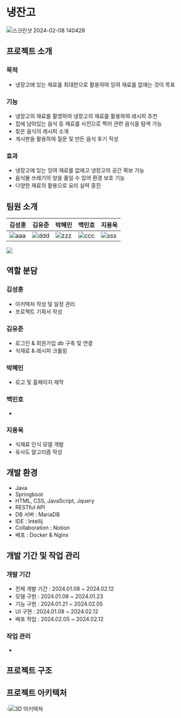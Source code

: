 # 냉잔고
![스크린샷 2024-02-08 140428](https://github.com/whitezzero/playdata_last_project/assets/142198289/bf634b6e-73d4-4fdb-9d6d-0e680bcbd18d)


## 프로젝트 소개
 ### 목적
  - 냉장고에 있는 재료를 최대한으로 활용하여 잉여 재료를 없애는 것이 목표
 ### 기능
- 냉장고의 재료를 촬영하여 냉장고의 재료를 활용하여 레시피 추천
- 집에 남아있는 음식 등 재료를 사진으로 찍어 관련 음식을 탐색 가능
- 찾은 음식의 레시피 소개
- 게시판을 활용하여 질문 및 만든 음식 후기 작성
 ### 효과
  - 냉장고에 있는 잉여 재료를 없애고 냉장고의 공간 확보 가능
  - 음식물 쓰레기의 양을 줄일 수 있어 환경 보호 기능
  - 다양한 재료의 활용으로 요리 실력 증진



## 팀원 소개
김성훈|김유준|박혜민|백민호|지용욱
---|---|---|---|---|
![aaa](https://github.com/whitezzero/playdata_last_project/assets/142198289/8539e9ce-9e82-4a23-899a-e253ce97d1b6)|![ddd](https://github.com/whitezzero/playdata_last_project/assets/142198289/eebec280-eb91-4a03-879e-30b83475651f)|![zzz](https://github.com/whitezzero/playdata_last_project/assets/142198289/7a054b2e-b74b-40eb-bb1c-5fa2995f87cc)|![ccc](https://github.com/whitezzero/playdata_last_project/assets/142198289/6c1d6691-0970-48f7-9fb2-aacaf7108da7)|![sss](https://github.com/whitezzero/playdata_last_project/assets/142198289/71f7aea4-7453-4ee2-b002-6042238d2373)
<img src="https://capsule-render.vercel.app/api?type=모양&color=색상코드&height=높이&section=header&text=텍스트&fontSize=텍스트크기" />

## 역할 분담
### 김성훈
 - 아키텍처 작성 및 일정 관리
 - 프로젝트 기획서 작성
### 김유준
 - 로그인 & 회원가입 db 구축 및 연결
 - 식재료 & 레시피 크롤링 
### 박혜민
 - 로고 및 홈페이지 제작
### 백민호
 - 
### 지용욱
 - 식재료 인식 모델 개발
 - 유사도 알고리즘 작성

## 개발 환경
- Java
- Springboot
- HTML, CSS, JavaScript, Jquery
- RESTful API
- DB 서버 : MariaDB
- IDE : Intellij
- Collaboration : Notion
- 배포 : Docker & Nginx

## 개발 기간 및 작업 관리
 ### 개발 기간
  - 전체 개발 기간 : 2024.01.08 ~ 2024.02.12
  - 모델 구현 : 2024.01.08 ~ 2024.01.23
  - 기능 구현 : 2024.01.21 ~ 2024.02.05
  - UI 구현 : 2024.01.08 ~ 2024.02.12
  - 배포 작업 : 2024.02.05 ~ 2024.02.12
 ### 작업 관리
  -

## 프로젝트 구조

## 프로젝트 아키텍처
-![3D 아키텍쳐](https://github.com/whitezzero/playdata_last_project/assets/142198289/392a165d-3b84-4463-8eae-f14531655fa1)

